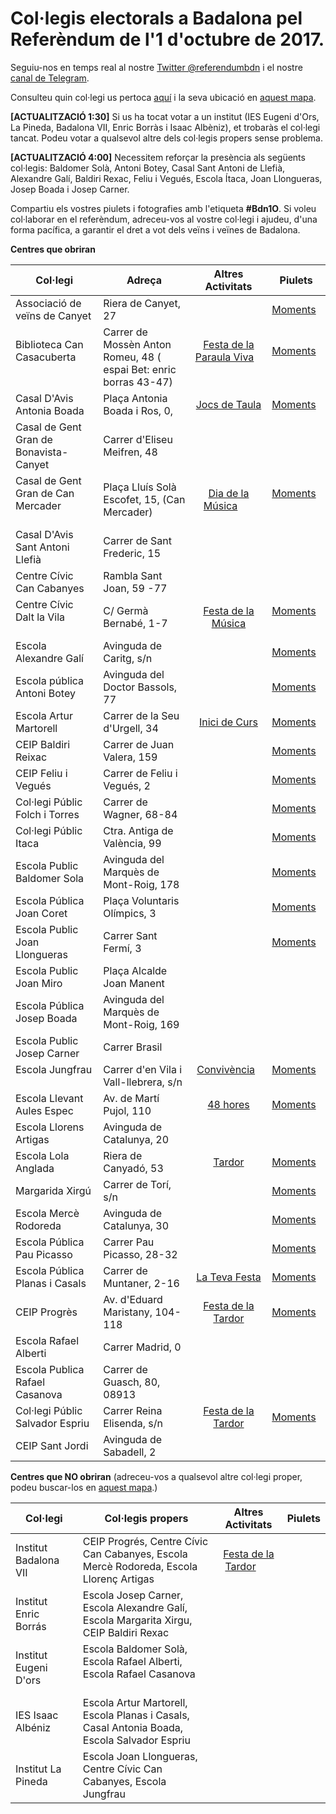 # Col·legis electorals a Badalona pel Referèndum de l'1 d'octubre de 2017.

Seguiu-nos en temps real al nostre [Twitter @referendumbdn](https://twitter.com/referendumbdn) i el nostre [canal de Telegram](https://t.co/c6EZDZcsKl).

Consulteu quin col·legi us pertoca [aquí](https://wikileaks.org/mirrors/catref/on-votar/index.html) i la seva ubicació en [aquest mapa](https://t.co/MWsmjgCbiz).

**[ACTUALITZACIÓ 1:30]** Si us ha tocat votar a un institut (IES Eugeni d'Ors, La Pineda, Badalona VII, Enric Borràs i Isaac Albèniz), et trobaràs el col·legi tancat. Podeu votar a qualsevol altre dels col·legis propers sense problema.

**[ACTUALITZACIÓ 4:00]** Necessitem reforçar la presència als següents col·legis: Baldomer Solà, Antoni Botey, Casal Sant Antoni de Llefià, Alexandre Galí, Baldiri Rexac, Feliu i Vegués, Escola Ítaca, Joan Llongueras, Josep Boada i Josep Carner.

Compartiu els vostres piulets i fotografies amb l'etiqueta **#Bdn1O**. Si voleu col·laborar en el referèndum, adreceu-vos al vostre col·legi i ajudeu, d'una forma pacífica, a garantir el dret a vot dels veïns i veïnes de Badalona.

__Centres que obriran__ 

| Col·legi  | Adreça    |  Altres Activitats  |  Piulets  |
|-----------|-----------|:-:|-----------|
| Associació de veïns de Canyet           | Riera de Canyet, 27 |        | [Moments][canyet-tw]         |
| Biblioteca Can Casacuberta              | Carrer de Mossèn Anton Romeu, 48 ( espai Bet: enric borras 43-47) | [Festa de la Paraula Viva][daltlavila-fb]         | [Moments][cancasacuberta-tw]        |
| Casal D'Avis Antonia Boada              | Plaça Antonia Boada i Ros, 0,  | [Jocs de Taula][antoniaboada-fb]       | [Moments][antoniaboada-tw]        |
| Casal de Gent Gran de Bonavista-Canyet              |  Carrer d'Eliseu Meifren, 48 |        |         |
| Casal de Gent Gran de Can Mercader              | Plaça Lluís Solà Escofet, 15, (Can Mercader) | [Dia de la Música][canmercader-fb]        | [Moments][canmercader-tw]        |
| Casal D'Avis Sant Antoni Llefià              | Carrer de Sant Frederic, 15 |        |         |
| Centre Cívic Can Cabanyes              | Rambla Sant Joan, 59 -77 |        |         |
| Centre Cívic Dalt la Vila              | C/ Germà Bernabé, 1-7 | [Festa de la Música][daltlavila-fb] | [Moments][daltlavila-tw]        |
| Escola Alexandre Galí              | Avinguda de Caritg, s/n |        | [Moments][alexandregali-tw]        |
| Escola pública Antoni Botey              |  Avinguda del Doctor Bassols, 77  |       | [Moments][antonibotey-tw]        |
| Escola Artur Martorell              | Carrer de la Seu d'Urgell, 34  | [Inici de Curs][arturmartorell-fb]        | [Moments][arturmartorell-tw]      |
| CEIP Baldiri Reixac              | Carrer de Juan Valera, 159 |        | [Moments][baldirirexac-tw]        |
| CEIP Feliu i Vegués              | Carrer de Feliu i Vegués, 2 |        | [Moments][feliuvegues-tw]        |
| Col·legi Públic Folch i Torres              | Carrer de Wagner, 68-84 |        | [Moments][folchitorres-tw]        |
| Col·legi Públic Itaca              | Ctra. Antiga de València, 99  |        | [Moments][itaca-tw]        |
| Escola Public Baldomer Sola              | Avinguda del Marquès de Mont-Roig, 178 |       |  [Moments][baldomersola-tw]        |
| Escola Pública Joan Coret              | Plaça Voluntaris Olímpics, 3 |        | [Moments][joancoret-tw]        |
| Escola Public Joan Llongueras              | Carrer Sant Fermí, 3 |        | [Moments][joanllongueras-tw]         |
| Escola Public Joan Miro              |  Plaça Alcalde Joan Manent |       |         |
| Escola Pública Josep Boada              | Avinguda del Marquès de Mont-Roig, 169 |         |         |
| Escola Public Josep Carner              | Carrer Brasil |        |         |
| Escola Jungfrau              | Carrer d'en Vila i Vall-llebrera, s/n  | [Convivència][jungfrau-fb]        | [Moments][jungfrau-tw]        |
| Escola Llevant Aules Espec         | Av. de Martí Pujol, 110 | [48 hores][llevant-fb]        | [Moments][llevant-tw]         |
| Escola Llorens Artigas              | Avinguda de Catalunya, 20  |        |         |
| Escola Lola Anglada              | Riera de Canyadó, 53 | [Tardor][lolaanglada-fb]        | [Moments][lolaanglada-tw]        |
| Margarida Xirgú              | Carrer de Torí, s/n |        | [Moments][margaridaxirgu-tw]        |
| Escola Mercè Rodoreda              | Avinguda de Catalunya, 30  |        | [Moments][mercerodoreda-tw]        |
| Escola Pública Pau Picasso              | Carrer Pau Picasso, 28-32 |        | [Moments][paupicasso-tw]        |
| Escola Pública Planas i Casals    | Carrer de Muntaner, 2-16 | [La Teva Festa][planasicasals-fb]        | [Moments][planasicasals-tw]        |
| CEIP Progrès                      | Av. d'Eduard Maristany, 104-118  | [Festa de la Tardor][progres-fb]        |  [Moments][progres-tw]       |
| Escola Rafael Alberti              | Carrer Madrid, 0 |        |         |
| Escola Publica Rafael Casanova              | Carrer de Guasch, 80, 08913  |        |         |
| Col·legi Públic Salvador Espriu              | Carrer Reina Elisenda, s/n | [Festa de la Tardor][salvadorespriu-fb]        |  [Moments][salvadorespriu-tw]       |
| CEIP Sant Jordi                     |  Avinguda de Sabadell, 2 |       |         |

__Centres que NO obriran__ (adreceu-vos a qualsevol altre col·legi proper, podeu buscar-los en [aquest mapa](https://t.co/MWsmjgCbiz).)

| Col·legi  | Col·legis propers | Altres Activitats  |  Piulets  |
|-----------|-----------|:-:|-----------|
| Institut Badalona VII   | CEIP Progrés, Centre Cívic Can Cabanyes, Escola Mercè Rodoreda, Escola Llorenç Artigas  | [Festa de la Tardor][badalona7-fb]        |         |
| Institut Enric Borrás         | Escola Josep Carner, Escola Alexandre Galí, Escola Margarita Xirgu, CEIP Baldiri Rexac     |    |   |
| Institut Eugeni D'ors  | Escola Baldomer Solà, Escola Rafael Alberti, Escola Rafael Casanova            |         |   |
| IES Isaac Albéniz      | Escola Artur Martorell, Escola Planas i Casals, Casal Antonia Boada, Escola Salvador Espriu   |    | |
| Institut La Pineda    | Escola Joan Llongueras, Centre Cívic Can Cabanyes, Escola Jungfrau          |         |         |

[alexandregali-tw]: https://twitter.com/i/moments/914362034925576192
[antoniaboada-fb]: https://www.facebook.com/events/485368475169055
[antoniaboada-tw]: https://twitter.com/i/moments/914147578308173824
[antonibotey-tw]: https://twitter.com/i/moments/914370816820830208
[arturmartorell-fb]: https://www.facebook.com/events/248333275691622/
[arturmartorell-tw]: https://twitter.com/i/moments/913910282686263297
[badalona7-fb]: https://www.facebook.com/events/117212812306760/
[baldirirexac-tw]: https://twitter.com/i/moments/914403120658206720
[baldomersola-tw]: https://twitter.com/i/moments/914195797247447042
[canmercader-fb]: https://www.facebook.com/events/1507131589365477/
[canmercader-tw]: https://twitter.com/i/moments/914344702866001922
[cancasacuberta-fb]: https://www.facebook.com/events/1584935551563531/
[cancasacuberta-tw]: https://twitter.com/i/moments/914058265339813888
[canyet-tw]: https://twitter.com/i/moments/914397723352338432
[daltlavila-fb]: https://www.facebook.com/events/164369920810758/
[daltlavila-tw]: https://twitter.com/i/moments/914061629721063424
[feliuvegues-tw]: https://twitter.com/i/moments/914332200627294209
[folchitorres-tw]: https://twitter.com/i/moments/914197342097674240
[itaca-tw]: https://twitter.com/i/moments/914380656318218241
[joancoret-tw]: https://twitter.com/i/moments/914213321192198145
[joanllongueras-tw]: https://twitter.com/i/moments/914389982441349120
[llevant-fb]: https://www.facebook.com/events/119620605394248/
[llevant-tw]: https://twitter.com/i/moments/edit/913903150201020416
[lolaanglada-fb]: https://www.facebook.com/events/519884201682416/
[lolaanglada-tw]: https://twitter.com/i/moments/914075865474093057
[jungfrau-fb]: https://www.facebook.com/events/136078790360620/
[jungfrau-tw]: https://twitter.com/i/moments/913909036873068545
[margaridaxirgu-tw]: https://twitter.com/i/moments/914210718983049216
[mercerodoreda-tw]: https://twitter.com/i/moments/914195009053892608
[paupicasso-tw]: https://twitter.com/i/moments/914219913908191232
[progres-tw]: https://twitter.com/i/moments/914366786774159361
[planasicasals-fb]: https://www.facebook.com/events/944638129008286/
[planasicasals-tw]: https://twitter.com/i/moments/913899791817625603
[progres-fb]: https://www.facebook.com/events/248333275691622/
[salvadorespriu-fb]: https://www.facebook.com/events/1928310014157612/
[salvadorespriu-tw]: https://twitter.com/i/moments/913900569168932864
